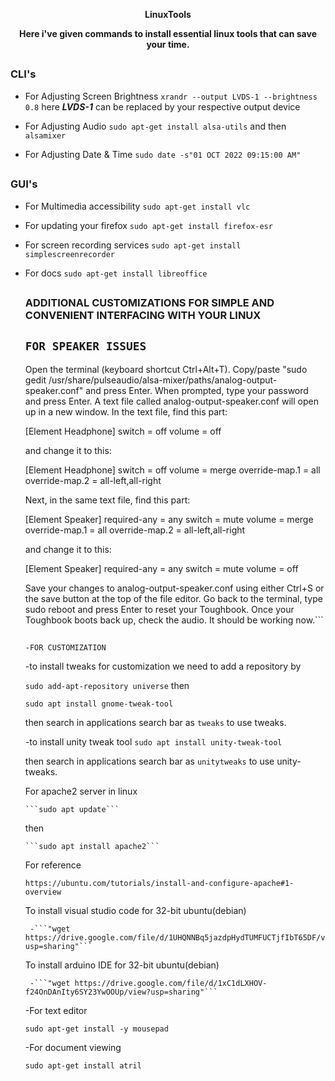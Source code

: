 <p align="center"><b>LinuxTools</b></p>
<p align="center"><b>Here i've given commands to install essential linux tools that can save your time.</b></p>

##

### CLI's


- For Adjusting Screen Brightness
  ```xrandr --output LVDS-1 --brightness 0.8```
   here ***LVDS-1*** can be replaced by your respective output device

- For Adjusting Audio
  ```sudo apt-get install alsa-utils```
  and then
  ```alsamixer```

- For Adjusting Date & Time
  ```sudo date -s"01 OCT 2022 09:15:00 AM" ```
##

### GUI's

- For Multimedia accessibility
  ```sudo apt-get install vlc```

- For updating your firefox 
  ```sudo apt-get install firefox-esr```

- For screen recording services
  ```sudo apt-get install simplescreenrecorder```

- For docs
  ```sudo apt-get install libreoffice```
  
  ##
  
  
  ### ADDITIONAL CUSTOMIZATIONS FOR SIMPLE AND CONVENIENT INTERFACING WITH YOUR LINUX
  
  ```FOR SPEAKER ISSUES```
  - 
    Open the terminal (keyboard shortcut Ctrl+Alt+T).
    Copy/paste "sudo gedit /usr/share/pulseaudio/alsa-mixer/paths/analog-output-speaker.conf" and press Enter.
    When prompted, type your password and press Enter.
    A text file called analog-output-speaker.conf will open up in a new window. In the text file, find this part:

    [Element Headphone]
    switch = off
    volume = off
    	

    and change it to this:

    [Element Headphone]
    switch = off
    volume = merge
    override-map.1 = all
    override-map.2 = all-left,all-right
    	

    Next, in the same text file, find this part:

    [Element Speaker]
    required-any = any
    switch = mute
    volume = merge
    override-map.1 = all
    override-map.2 = all-left,all-right
    	

    and change it to this:

    [Element Speaker]
    required-any = any
    switch = mute
    volume = off
    	

    Save your changes to analog-output-speaker.conf using either Ctrl+S or the save button at the top of the file editor.
    Go back to the terminal, type sudo reboot and press Enter to reset your Toughbook.
    Once your Toughbook boots back up, check the audio. It should be working now.```
    
    ##
    
    ###
    
    ```-FOR CUSTOMIZATION```
    
    -to install tweaks for customization we need to add a repository by 
    
    ```sudo add-apt-repository universe```
     then
     
     ```sudo apt install gnome-tweak-tool``` 
     
     then search in applications search bar as ```tweaks``` to use tweaks.
     
    -to install unity tweak tool 
    ```sudo apt install unity-tweak-tool``` 
    
    then search in applications search bar as ```unitytweaks``` to use unity-tweaks.
    
    For apache2 server in linux 
    
    
      ```sudo apt update```
    
    then
      
      ```sudo apt install apache2```
    
    For reference
    
    ```https://ubuntu.com/tutorials/install-and-configure-apache#1-overview```
    
    
    To install visual studio code for 32-bit ubuntu(debian)
       
       -```"wget https://drive.google.com/file/d/1UHQNNBq5jazdpHydTUMFUCTjfIbT65DF/view?usp=sharing"```
       
     To install arduino IDE for 32-bit ubuntu(debian)
       
       -```"wget https://drive.google.com/file/d/1xC1dLXHOV-f24OnDAnIty6SY23YwOOUp/view?usp=sharing"```
      
    
    
    -For text editor
    
    ```sudo apt-get install -y mousepad```
    
    -For document viewing
    
     ```sudo apt-get install atril```
    
    
    
    
    
    
    
    
    
    
    
  
